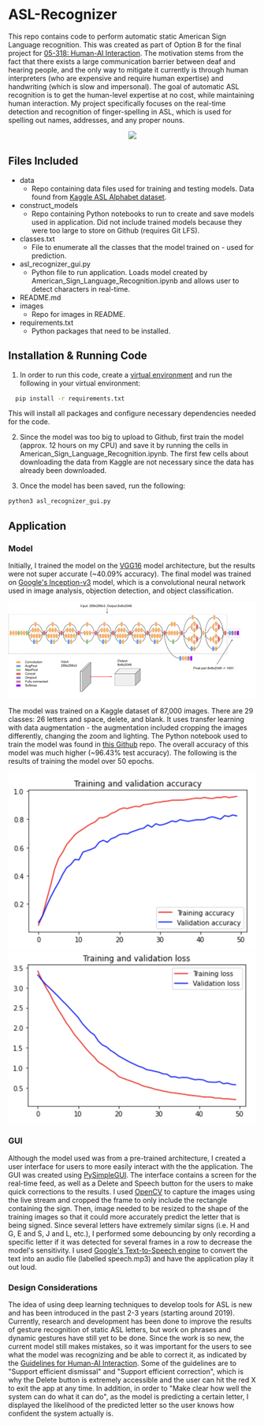 # ASL-Recognizer

This repo contains code to perform automatic static American Sign Language recognition. This was created as part of Option B for the final project for [05-318: Human-AI Interaction](https://haiicmu.github.io/). The motivation stems from the fact that there exists a large communication barrier between deaf and hearing people, and the only way to mitigate it currently is through human interpreters (who are expensive and require human expertise) and handwriting (which is slow and impersonal). The goal of automatic ASL recognition is to get the human-level expertise at no cost, while maintaining human interaction. My project specifically focuses on the real-time detection and recognition of finger-spelling in ASL, which is used for spelling out names, addresses, and any proper nouns. 

<p align="center">
  <img src="images/asl_demo_gif.gif">
</p>

## Files Included

* data 
  * Repo containing data files used for training and testing models. Data found from [Kaggle ASL Alphabet dataset](https://www.kaggle.com/grassknoted/asl-alphabet).
* construct_models
  * Repo containing Python notebooks to run to create and save models used in application. Did not include trained models because they were too large to store on Github (requires Git LFS).
* classes.txt
  * File to enumerate all the classes that the model trained on - used for prediction. 
* asl_recognizer_gui.py
  * Python file to run application. Loads model created by American_Sign_Language_Recognition.ipynb and allows user to detect characters in real-time. 
* README.md
* images
  * Repo for images in README.
* requirements.txt
  * Python packages that need to be installed. 

## Installation & Running Code

1. In order to run this code, create a [virtual environment](https://docs.python.org/3/library/venv.html) and run the following in your virtual environment:
```bash
  pip install -r requirements.txt
```
This will install all packages and configure necessary dependencies needed for the code.

2. Since the model was too big to upload to Github, first train the model (approx. 12 hours on my CPU) and save it by running the cells in American_Sign_Language_Recognition.ipynb. The first few cells about downloading the data from Kaggle are not necessary since the data has already been downloaded.

3. Once the model has been saved, run the following:
```bash
python3 asl_recognizer_gui.py
```

## Application

### Model

Initially, I trained the model on the [VGG16](https://arxiv.org/pdf/1409.1556.pdf) model architecture, but the results were not super accurate (~40.09% accuracy). The final model was trained on [Google's Inception-v3](https://arxiv.org/pdf/1512.00567.pdf) model, which is a convolutional neural network used in image analysis, objection detection, and object classification. 

![Inception](images/inceptionv3architecture.png)

The model was trained on a Kaggle dataset of 87,000 images. There are 29 classes: 26 letters and space, delete, and blank. It uses transfer learning with data augmentation - the augmentation included cropping the images differently, changing the zoom and lighting. The Python notebook used to train the model was found in [this Github](https://github.com/VedantMistry13/American-Sign-Language-Recognition-using-Deep-Neural-Network/blob/master/American_Sign_Language_Recognition.ipynb) repo. The overall accuracy of this model was much higher (~96.43% test accuracy). The following is the results of training the model over 50 epochs.

![Accuracy](images/accuracy.png)
![Loss](images/loss.png)

### GUI

Although the model used was from a pre-trained architecture, I created a user interface for users to more easily interact with the the application. The GUI was created using [PySimpleGUI](https://pysimplegui.readthedocs.io/en/latest/). The interface contains a screen for the real-time feed, as well as a Delete and Speech button for the users to make quick corrections to the results. I used [OpenCV](https://opencv.org/) to capture the images using the live stream and cropped the frame to only include the rectangle containing the sign. Then, image needed to be resized to the shape of the training images so that it could more accurately predict the letter that is being signed. Since several letters have extremely similar signs (i.e. H and G, E and S, J and L, etc.), I performed some debouncing by only recording a specific letter if it was detected for several frames in a row to decrease the model's sensitivity. I used [Google's Text-to-Speech engine](https://gtts.readthedocs.io/en/latest/#) to convert the text into an audio file (labelled speech.mp3) and have the application play it out loud. 

### Design Considerations

The idea of using deep learning techniques to develop tools for ASL is new and has been introduced in the past 2-3 years (starting around 2019). Currently, research and development has been done to improve the results of gesture recognition of static ASL letters, but work on phrases and dynamic gestures have still yet to be done. Since the work is so new, the current model still makes mistakes, so it was important for the users to see what the model was recognizing and be able to correct it, as indicated by the [Guidelines for Human-AI Interaction](https://www.microsoft.com/en-us/research/project/guidelines-for-human-ai-interaction/). Some of the guidelines are to "Support efficient dismissal" and "Support efficient correction", which is why the Delete button is extremely accessible and the user can hit the red X to exit the app at any time. In addition, in order to "Make clear how well the system can do what it can do", as the model is predicting a certain letter, I displayed the likelihood of the predicted letter so the user knows how confident the system actually is. 
